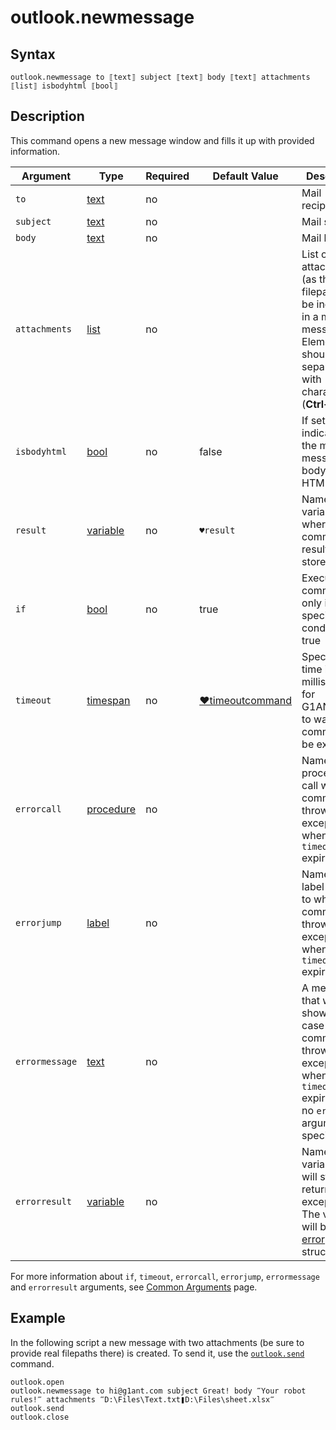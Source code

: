 # outlook.newmessage

## Syntax

```G1ANT
outlook.newmessage to ⟦text⟧ subject ⟦text⟧ body ⟦text⟧ attachments ⟦list⟧ isbodyhtml ⟦bool⟧
```

## Description

This command opens a new message window and fills it up with provided information.

| Argument | Type | Required | Default Value | Description |
| -------- | ---- | -------- | ------------- | ----------- |
|`to`| [text](https://manual.g1ant.com/link/G1ANT.Language/G1ANT.Language/Structures/TextStructure.md) | no |  | Mail recipients |
|`subject`| [text](https://manual.g1ant.com/link/G1ANT.Language/G1ANT.Language/Structures/TextStructure.md) | no |  | Mail subject |
|`body`| [text](https://manual.g1ant.com/link/G1ANT.Language/G1ANT.Language/Structures/TextStructure.md) | no |  | Mail body |
|`attachments`| [list](https://manual.g1ant.com/link/G1ANT.Language/G1ANT.Language/Structures/ListStructure.md) | no |  | List of attachments (as their filepaths) to be included in a mail message. Elements should be separated with ❚ character (**Ctrl+\\**) |
|`isbodyhtml`| [bool](https://manual.g1ant.com/link/G1ANT.Language/G1ANT.Language/Structures/BooleanStructure.md) | no | false | If set to `true`, indicates that the mail message body is in HTML |
| `result`       | [variable](https://manual.g1ant.com/link/G1ANT.Language/G1ANT.Language/Structures/VariableStructure.md) | no       | `♥result`                                                   | Name of a variable where the command's result will be stored |
| `if`           | [bool](https://manual.g1ant.com/link/G1ANT.Language/G1ANT.Language/Structures/BooleanStructure.md) | no       | true                                                        | Executes the command only if a specified condition is true   |
| `timeout`      | [timespan](https://manual.g1ant.com/link/G1ANT.Language/G1ANT.Language/Structures/TimeSpanStructure.md) | no       | [♥timeoutcommand](https://manual.g1ant.com/link/G1ANT.Language/G1ANT.Addon.Core/Variables/TimeoutCommandVariable.md) | Specifies time in milliseconds for G1ANT.Robot to wait for the command to be executed |
| `errorcall`    | [procedure](https://manual.g1ant.com/link/G1ANT.Language/G1ANT.Language/Structures/ProcedureStructure.md) | no       |                                                             | Name of a procedure to call when the command throws an exception or when a given `timeout` expires |
| `errorjump`    | [label](https://manual.g1ant.com/link/G1ANT.Language/G1ANT.Language/Structures/LabelStructure.md) | no       |                                                             | Name of the label to jump to when the command throws an exception or when a given `timeout` expires |
| `errormessage` | [text](https://manual.g1ant.com/link/G1ANT.Language/G1ANT.Language/Structures/TextStructure.md) | no       |                                                             | A message that will be shown in case the command throws an exception or when a given `timeout` expires, and no `errorjump` argument is specified |
| `errorresult`  | [variable](https://manual.g1ant.com/link/G1ANT.Language/G1ANT.Language/Structures/VariableStructure.md) | no       |                                                             | Name of a variable that will store the returned exception. The variable will be of [error](https://manual.g1ant.com/link/G1ANT.Language/G1ANT.Language/Structures/ErrorStructure.md) structure  |

For more information about `if`, `timeout`, `errorcall`, `errorjump`, `errormessage` and `errorresult` arguments, see [Common Arguments](https://manual.g1ant.com/link/G1ANT.Manual/appendices/common-arguments.md) page.

## Example

In the following script a new message with two attachments (be sure to provide real filepaths there) is created. To send it, use the [`outlook.send`](https://manual.g1ant.com/link/G1ANT.Addon.MSOffice/G1ANT.Addon.MSOffice/Commands/OutlookSendCommand.md) command.

```G1ANT
outlook.open
outlook.newmessage to hi@g1ant.com subject Great! body ‴Your robot rules!‴ attachments ‴D:\Files\Text.txt❚D:\Files\sheet.xlsx‴
outlook.send
outlook.close
```


